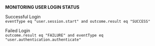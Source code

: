 
**MONITORING USER LOGIN STATUS**

Successful Login  
`eventType eq "user.session.start" and outcome.result eq "SUCCESS"`

Failed Login   
`outcome.result eq "FAILURE" and eventType eq "user.authentication.authenticate"`


